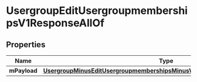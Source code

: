 
# UsergroupEditUsergroupmembershipsV1ResponseAllOf

## Properties
Name | Type | Description | Notes
------------ | ------------- | ------------- | -------------
**mPayload** | [**UsergroupMinusEditUsergroupmembershipsMinusV1MinusResponseMinusMPayload**](UsergroupMinusEditUsergroupmembershipsMinusV1MinusResponseMinusMPayload.md) |  | 




